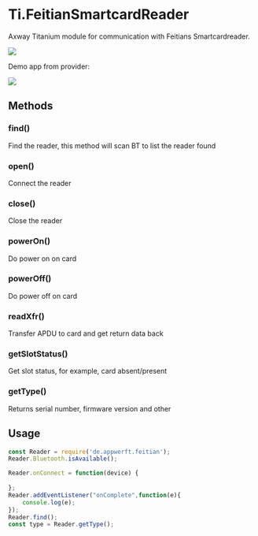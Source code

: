 # Ti.FeitianSmartcardReader

Axway Titanium module for communication with Feitians Smartcardreader.

![](https://avatars1.githubusercontent.com/u/9547938?s=460&v=4)

Demo app from provider:

![](https://api.qrserver.com/v1/create-qr-code/?data=http%3A%2F%2Fbit.ly%2F2GlDj5T&size=220x220&margin=0)


## Methods


### find()
Find the reader, this method will scan BT  to list the reader found

### open()
Connect the reader

### close()
Close the reader 

### powerOn()
Do power on on card

### powerOff()
Do power off on card

### readXfr()
Transfer APDU to card and get return data back

### getSlotStatus()
Get slot status, for example, card absent/present

### getType()
Returns serial number, firmware version and other

## Usage

```js
const Reader = require('de.appwerft.feitian');
Reader.Bluetooth.isAvailable();

Reader.onConnect = function(device) {
	
};
Reader.addEventListener("onComplete",function(e){
	console.log(e);
});
Reader.find();
const type = Reader.getType();

```